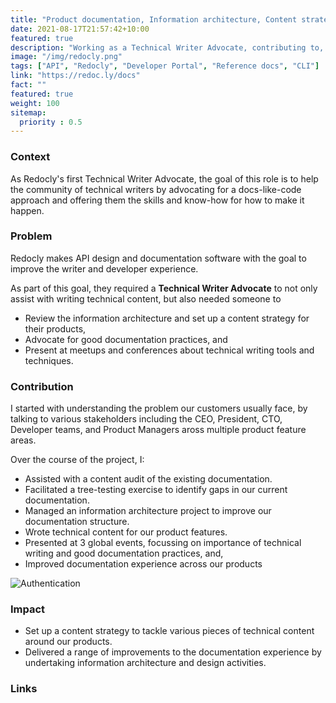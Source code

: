 ```yaml
---
title: "Product documentation, Information architecture, Content strategy"
date: 2021-08-17T21:57:42+10:00
featured: true
description: "Working as a Technical Writer Advocate, contributing to, and managing product docs. Leading information architecture and content strategy projects."
image: "/img/redocly.png"
tags: ["API", "Redocly", "Developer Portal", "Reference docs", "CLI"]
link: "https://redoc.ly/docs"
fact: ""
featured: true
weight: 100
sitemap:
  priority : 0.5
---
```


### Context

As Redocly's first Technical Writer Advocate, the goal of this role is to help the community of technical writers by advocating for a docs-like-code approach and offering them the skills and know-how for how to make it happen.

### Problem

Redocly makes API design and documentation software with the goal to improve the writer and developer experience.

As part of this goal, they required a **Technical Writer Advocate** to not only assist with writing technical content, but also needed someone to

- Review the information architecture and set up a content strategy for their products,
- Advocate for good documentation practices, and
- Present at meetups and conferences about technical writing tools and techniques.

### Contribution

I started with understanding the problem our customers usually face, by talking to various stakeholders including the CEO, President, CTO, Developer teams, and Product Managers aross multiple product feature areas.

Over the course of the project, I:

- Assisted with a content audit of the existing documentation.
- Facilitated a tree-testing exercise to identify gaps in our current documentation.
- Managed an information architecture project to improve our documentation structure.
- Wrote technical content for our product features.
- Presented at 3 global events, focussing on importance of technical writing and good documentation practices, and,
- Improved documentation experience across our products

![Authentication](/img/redocly_docs.png)

### Impact

- Set up a content strategy to tackle various pieces of technical content around our products.
- Delivered a range of improvements to the documentation experience by undertaking information architecture and design activities.

### Links
